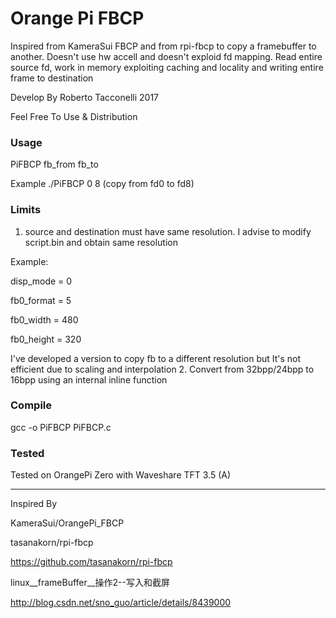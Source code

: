 # Orange Pi FBCP

Inspired from KameraSui FBCP and from rpi-fbcp to copy a framebuffer to another. Doesn't use hw accell and doesn't exploid fd mapping.
Read entire source fd, work in memory exploiting caching and locality and writing entire frame to destination

Develop By Roberto Tacconelli 2017

Feel Free To Use & Distribution

### Usage

PiFBCP   fb_from   fb_to

Example
./PiFBCP 0 8 (copy from fd0 to fd8)

### Limits

1. source and destination must have same resolution. I advise to modify script.bin and obtain same resolution

  Example:
  
  disp_mode = 0
  
  fb0_format = 5
  
  fb0_width = 480
  
  fb0_height = 320
  
  
I've developed a version to copy fb to a different resolution but It's not efficient due to scaling and interpolation
2. Convert from 32bpp/24bpp to 16bpp using an internal inline function

### Compile

gcc -o  PiFBCP PiFBCP.c

### Tested

Tested on OrangePi Zero with Waveshare TFT 3.5 (A)


------

Inspired By

KameraSui/OrangePi_FBCP

tasanakorn/rpi-fbcp

https://github.com/tasanakorn/rpi-fbcp

linux__frameBuffer__操作2--写入和截屏

http://blog.csdn.net/sno_guo/article/details/8439000
